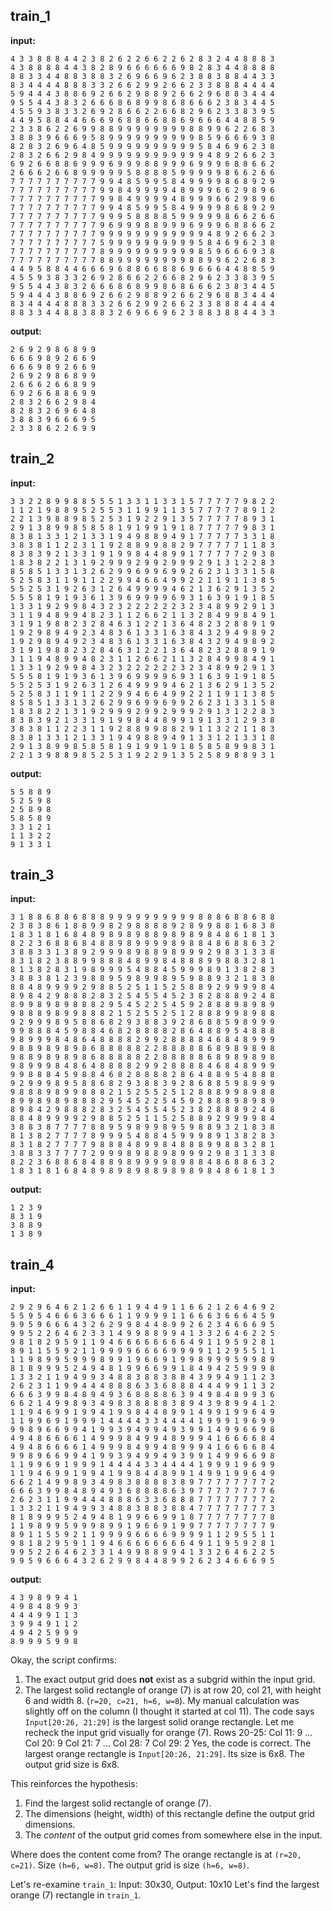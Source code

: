
## train_1

**input:**
```
4 3 3 8 8 8 4 4 2 3 8 2 6 2 2 6 6 2 2 6 2 8 3 2 4 4 8 8 8 3
4 3 8 8 8 8 4 4 3 8 2 8 9 6 6 6 6 6 6 9 8 2 8 3 4 4 8 8 8 8
8 8 3 3 4 4 8 8 3 8 8 3 2 6 9 6 6 9 6 2 3 8 8 3 8 8 4 4 3 3
8 3 4 4 4 4 8 8 8 3 3 2 6 6 2 9 9 2 6 6 2 3 3 8 8 8 4 4 4 4
5 9 4 4 4 3 8 8 6 9 2 6 6 2 9 8 8 9 2 6 6 2 9 6 8 8 3 4 4 4
9 5 5 4 4 3 8 3 2 6 6 6 8 6 8 9 9 8 6 8 6 6 6 2 3 8 3 4 4 5
4 5 5 9 3 8 3 3 2 6 9 2 8 6 6 2 2 6 6 8 2 9 6 2 3 3 8 3 9 5
4 4 9 5 8 8 4 4 6 6 6 9 6 8 8 6 6 8 8 6 9 6 6 6 4 4 8 8 5 9
2 3 3 8 6 2 2 6 9 9 8 8 9 9 9 9 9 9 9 9 8 8 9 9 6 2 2 6 8 3
3 8 8 3 9 6 6 6 9 5 8 9 9 9 9 9 9 9 9 9 9 8 5 9 6 6 6 9 3 8
8 2 8 3 2 6 9 6 4 8 5 9 9 9 9 9 9 9 9 9 9 5 8 4 6 9 6 2 3 8
2 8 3 2 6 6 2 9 8 4 9 9 9 9 9 9 9 9 9 9 9 9 4 8 9 2 6 6 2 3
6 9 2 6 6 8 8 6 9 9 9 6 9 9 9 8 8 9 9 9 6 9 9 9 6 8 8 6 6 2
2 6 6 6 2 6 6 8 9 9 9 9 9 5 8 8 8 8 5 9 9 9 9 9 8 6 6 2 6 6
7 7 7 7 7 7 7 7 7 7 9 9 4 8 5 9 9 5 8 4 9 9 9 9 8 6 8 9 2 9
7 7 7 7 7 7 7 7 7 7 9 9 8 4 9 9 9 9 4 8 9 9 9 6 6 2 9 8 9 6
7 7 7 7 7 7 7 7 7 7 9 9 8 4 9 9 9 9 4 8 9 9 9 6 6 2 9 8 9 6
7 7 7 7 7 7 7 7 7 7 9 9 4 8 5 9 9 5 8 4 9 9 9 9 8 6 8 9 2 9
7 7 7 7 7 7 7 7 7 7 9 9 9 5 8 8 8 8 5 9 9 9 9 9 8 6 6 2 6 6
7 7 7 7 7 7 7 7 7 7 9 6 9 9 9 8 8 9 9 9 6 9 9 9 6 8 8 6 6 2
7 7 7 7 7 7 7 7 7 7 9 9 9 9 9 9 9 9 9 9 9 9 4 8 9 2 6 6 2 3
7 7 7 7 7 7 7 7 7 7 5 9 9 9 9 9 9 9 9 9 9 5 8 4 6 9 6 2 3 8
7 7 7 7 7 7 7 7 7 7 8 9 9 9 9 9 9 9 9 9 9 8 5 9 6 6 6 9 3 8
7 7 7 7 7 7 7 7 7 7 8 8 9 9 9 9 9 9 9 9 8 8 9 9 6 2 2 6 8 3
4 4 9 5 8 8 4 4 6 6 6 9 6 8 8 6 6 8 8 6 9 6 6 6 4 4 8 8 5 9
4 5 5 9 3 8 3 3 2 6 9 2 8 6 6 2 2 6 6 8 2 9 6 2 3 3 8 3 9 5
9 5 5 4 4 3 8 3 2 6 6 6 8 6 8 9 9 8 6 8 6 6 6 2 3 8 3 4 4 5
5 9 4 4 4 3 8 8 6 9 2 6 6 2 9 8 8 9 2 6 6 2 9 6 8 8 3 4 4 4
8 3 4 4 4 4 8 8 8 3 3 2 6 6 2 9 9 2 6 6 2 3 3 8 8 8 4 4 4 4
8 8 3 3 4 4 8 8 3 8 8 3 2 6 9 6 6 9 6 2 3 8 8 3 8 8 4 4 3 3
```


**output:**
```
2 6 9 2 9 8 6 8 9 9
6 6 6 9 8 9 2 6 6 9
6 6 6 9 8 9 2 6 6 9
2 6 9 2 9 8 6 8 9 9
2 6 6 6 2 6 6 8 9 9
6 9 2 6 6 8 8 6 9 9
2 8 3 2 6 6 2 9 8 4
8 2 8 3 2 6 9 6 4 8
3 8 8 3 9 6 6 6 9 5
2 3 3 8 6 2 2 6 9 9
```


## train_2

**input:**
```
3 3 2 2 8 9 9 8 8 5 5 5 1 3 3 1 1 3 3 1 5 7 7 7 7 7 9 8 2 2
1 1 2 1 9 8 8 9 5 2 5 5 3 1 1 9 9 1 1 3 5 7 7 7 7 7 8 9 1 2
2 2 1 3 9 8 8 9 8 5 2 5 3 1 9 2 2 9 1 3 5 7 7 7 7 7 8 9 3 1
2 9 1 3 8 9 9 8 5 8 5 8 1 9 1 9 9 1 9 1 8 7 7 7 7 7 9 8 3 1
8 3 8 1 3 3 1 2 1 3 3 1 9 4 9 8 8 9 4 9 1 7 7 7 7 7 3 3 1 8
3 8 3 8 1 1 2 2 3 1 1 9 2 8 8 9 9 8 8 2 9 7 7 7 7 7 1 1 8 3
8 3 8 3 9 2 1 3 3 1 9 1 9 9 8 4 4 8 9 9 1 7 7 7 7 7 2 9 3 8
1 8 3 8 2 2 1 3 1 9 2 9 9 9 2 9 9 2 9 9 9 2 9 1 3 1 2 2 8 3
8 5 8 5 1 3 3 1 3 2 6 2 9 9 6 9 9 6 9 9 2 6 2 3 1 3 3 1 5 8
5 2 5 8 3 1 1 9 1 1 2 2 9 9 4 6 6 4 9 9 2 2 1 1 9 1 1 3 8 5
5 5 2 5 3 1 9 2 6 3 1 2 6 4 9 9 9 9 4 6 2 1 3 6 2 9 1 3 5 2
5 5 5 8 1 9 1 9 3 6 1 3 9 6 9 9 9 9 6 9 3 1 6 3 9 1 9 1 8 5
1 3 3 1 9 2 9 9 8 4 3 2 3 2 2 2 2 2 2 3 2 3 4 8 9 9 2 9 1 3
3 1 1 9 4 8 9 9 4 8 2 3 1 1 2 6 6 2 1 1 3 2 8 4 9 9 8 4 9 1
3 1 9 1 9 8 8 2 3 2 8 4 6 3 1 2 2 1 3 6 4 8 2 3 2 8 8 9 1 9
1 9 2 9 8 9 4 9 2 3 4 8 3 6 1 3 3 1 6 3 8 4 3 2 9 4 9 8 9 2
1 9 2 9 8 9 4 9 2 3 4 8 3 6 1 3 3 1 6 3 8 4 3 2 9 4 9 8 9 2
3 1 9 1 9 8 8 2 3 2 8 4 6 3 1 2 2 1 3 6 4 8 2 3 2 8 8 9 1 9
3 1 1 9 4 8 9 9 4 8 2 3 1 1 2 6 6 2 1 1 3 2 8 4 9 9 8 4 9 1
1 3 3 1 9 2 9 9 8 4 3 2 3 2 2 2 2 2 2 3 2 3 4 8 9 9 2 9 1 3
5 5 5 8 1 9 1 9 3 6 1 3 9 6 9 9 9 9 6 9 3 1 6 3 9 1 9 1 8 5
5 5 2 5 3 1 9 2 6 3 1 2 6 4 9 9 9 9 4 6 2 1 3 6 2 9 1 3 5 2
5 2 5 8 3 1 1 9 1 1 2 2 9 9 4 6 6 4 9 9 2 2 1 1 9 1 1 3 8 5
8 5 8 5 1 3 3 1 3 2 6 2 9 9 6 9 9 6 9 9 2 6 2 3 1 3 3 1 5 8
1 8 3 8 2 2 1 3 1 9 2 9 9 9 2 9 9 2 9 9 9 2 9 1 3 1 2 2 8 3
8 3 8 3 9 2 1 3 3 1 9 1 9 9 8 4 4 8 9 9 1 9 1 3 3 1 2 9 3 8
3 8 3 8 1 1 2 2 3 1 1 9 2 8 8 9 9 8 8 2 9 1 1 3 2 2 1 1 8 3
8 3 8 1 3 3 1 2 1 3 3 1 9 4 9 8 8 9 4 9 1 3 3 1 2 1 3 3 1 8
2 9 1 3 8 9 9 8 5 8 5 8 1 9 1 9 9 1 9 1 8 5 8 5 8 9 9 8 3 1
2 2 1 3 9 8 8 9 8 5 2 5 3 1 9 2 2 9 1 3 5 2 5 8 9 8 8 9 3 1
```


**output:**
```
5 5 8 8 9
5 2 5 9 8
2 5 8 9 8
5 8 5 8 9
3 3 1 2 1
1 1 3 2 2
9 1 3 3 1
```


## train_3

**input:**
```
3 1 8 8 6 8 8 6 8 8 8 9 9 9 9 9 9 9 9 9 9 8 8 8 6 8 8 6 8 8
2 3 8 3 8 6 1 8 8 9 9 8 2 9 8 8 8 8 9 2 8 9 9 8 8 1 6 8 3 8
1 8 3 1 8 1 6 8 4 8 9 8 9 8 9 8 8 9 8 9 8 9 8 4 8 6 1 8 1 3
8 2 2 3 6 8 8 6 8 4 8 8 9 8 9 9 9 9 8 9 8 8 4 8 6 8 8 6 3 2
3 8 8 3 3 1 3 8 9 2 9 9 9 8 9 8 8 9 8 9 9 9 2 9 8 3 1 3 3 8
8 3 1 8 2 3 8 8 9 9 8 8 8 4 8 9 9 8 4 8 8 8 9 9 8 8 3 2 8 1
8 1 3 8 2 8 3 1 9 8 9 9 9 5 4 8 8 4 5 9 9 9 8 9 1 3 8 2 8 3
3 8 8 3 8 1 2 3 9 8 8 9 5 9 8 9 9 8 9 5 9 8 8 9 3 2 1 8 3 8
8 8 4 8 9 9 9 9 2 9 8 8 5 2 5 1 1 5 2 5 8 8 9 2 9 9 9 9 8 4
8 9 8 4 2 9 8 8 8 2 8 3 2 5 4 5 5 4 5 2 3 8 2 8 8 8 9 2 4 8
8 9 9 8 9 8 9 8 8 8 2 9 5 4 5 2 2 5 4 5 9 2 8 8 8 9 8 9 8 9
9 8 8 8 9 8 9 9 8 8 8 2 1 5 2 5 5 2 5 1 2 8 8 8 9 9 8 9 8 8
9 2 9 9 9 8 9 5 8 8 6 8 2 9 3 8 8 3 9 2 8 6 8 8 5 9 8 9 9 9
9 9 8 8 8 4 5 9 8 8 4 6 8 2 8 8 8 8 2 8 6 4 8 8 9 5 4 8 8 8
9 8 9 9 9 8 4 8 6 4 8 8 8 8 2 9 9 2 8 8 8 8 4 6 8 4 8 9 9 9
9 8 8 9 8 9 8 9 8 6 8 8 8 8 8 2 2 8 8 8 8 8 6 8 9 8 9 8 9 8
9 8 8 9 8 9 8 9 8 6 8 8 8 8 8 2 2 8 8 8 8 8 6 8 9 8 9 8 9 8
9 8 9 9 9 8 4 8 6 4 8 8 8 8 2 9 9 2 8 8 8 8 4 6 8 4 8 9 9 9
9 9 8 8 8 4 5 9 8 8 4 6 8 2 8 8 8 8 2 8 6 4 8 8 9 5 4 8 8 8
9 2 9 9 9 8 9 5 8 8 6 8 2 9 3 8 8 3 9 2 8 6 8 8 5 9 8 9 9 9
9 8 8 8 9 8 9 9 8 8 8 2 1 5 2 5 5 2 5 1 2 8 8 8 9 9 8 9 8 8
8 9 9 8 9 8 9 8 8 8 2 9 5 4 5 2 2 5 4 5 9 2 8 8 8 9 8 9 8 9
8 9 8 4 2 9 8 8 8 2 8 3 2 5 4 5 5 4 5 2 3 8 2 8 8 8 9 2 4 8
8 8 4 8 9 9 9 9 2 9 8 8 5 2 5 1 1 5 2 5 8 8 9 2 9 9 9 9 8 4
3 8 8 3 8 7 7 7 7 8 8 9 5 9 8 9 9 8 9 5 9 8 8 9 3 2 1 8 3 8
8 1 3 8 2 7 7 7 7 8 9 9 9 5 4 8 8 4 5 9 9 9 8 9 1 3 8 2 8 3
8 3 1 8 2 7 7 7 7 9 8 8 8 4 8 9 9 8 4 8 8 8 9 9 8 8 3 2 8 1
3 8 8 3 3 7 7 7 7 2 9 9 9 8 9 8 8 9 8 9 9 9 2 9 8 3 1 3 3 8
8 2 2 3 6 8 8 6 8 4 8 8 9 8 9 9 9 9 8 9 8 8 4 8 6 8 8 6 3 2
1 8 3 1 8 1 6 8 4 8 9 8 9 8 9 8 8 9 8 9 8 9 8 4 8 6 1 8 1 3
```


**output:**
```
1 2 3 9
8 3 1 9
3 8 8 9
1 3 8 9
```


## train_4

**input:**
```
2 9 2 9 6 4 6 2 1 2 6 6 1 1 9 4 4 9 1 1 6 6 2 1 2 6 4 6 9 2
5 5 9 5 4 6 6 6 3 6 6 6 1 1 9 9 9 9 1 1 6 6 6 3 6 6 6 4 5 9
9 9 5 9 6 6 6 4 3 2 6 2 9 9 8 4 4 8 9 9 2 6 2 3 4 6 6 6 9 5
9 9 5 2 2 6 4 6 2 3 3 1 4 9 9 8 8 9 9 4 1 3 3 2 6 4 6 2 2 5
9 8 1 8 2 9 5 9 1 1 9 4 6 6 6 6 6 6 6 6 4 9 1 1 9 5 9 2 8 1
8 9 1 1 5 5 9 2 1 1 9 9 9 9 6 6 6 6 9 9 9 9 1 1 2 9 5 5 1 1
1 1 9 8 9 9 5 9 9 9 8 9 9 1 9 6 6 9 1 9 9 8 9 9 9 5 9 9 8 9
8 1 8 9 9 9 5 2 4 9 4 8 1 9 9 6 6 9 9 1 8 4 9 4 2 5 9 9 9 8
1 3 3 2 1 1 9 4 9 9 3 4 8 8 3 8 8 3 8 8 4 3 9 9 4 9 1 1 2 3
2 6 2 3 1 1 9 9 4 4 4 8 8 8 6 3 3 6 8 8 8 4 4 4 9 9 1 1 3 2
6 6 6 3 9 9 8 4 8 9 4 9 3 6 8 8 8 8 6 3 9 4 9 8 4 8 9 9 3 6
6 6 2 1 4 9 9 8 9 3 4 9 8 3 8 8 8 8 3 8 9 4 3 9 8 9 9 4 1 2
1 1 9 4 6 9 9 1 9 9 4 1 9 9 8 4 4 8 9 9 1 4 9 9 1 9 9 6 4 9
1 1 9 9 6 9 1 9 9 9 1 4 4 4 4 3 3 4 4 4 4 1 9 9 9 1 9 6 9 9
9 9 8 9 6 6 9 9 4 1 9 9 3 9 4 9 9 4 9 3 9 9 1 4 9 9 6 6 9 8
4 9 4 8 6 6 6 6 1 4 9 9 9 8 4 9 9 4 8 9 9 9 4 1 6 6 6 6 8 4
4 9 4 8 6 6 6 6 1 4 9 9 9 8 4 9 9 4 8 9 9 9 4 1 6 6 6 6 8 4
9 9 8 9 6 6 9 9 4 1 9 9 3 9 4 9 9 4 9 3 9 9 1 4 9 9 6 6 9 8
1 1 9 9 6 9 1 9 9 9 1 4 4 4 4 3 3 4 4 4 4 1 9 9 9 1 9 6 9 9
1 1 9 4 6 9 9 1 9 9 4 1 9 9 8 4 4 8 9 9 1 4 9 9 1 9 9 6 4 9
6 6 2 1 4 9 9 8 9 3 4 9 8 3 8 8 8 8 3 8 9 7 7 7 7 7 7 7 7 2
6 6 6 3 9 9 8 4 8 9 4 9 3 6 8 8 8 8 6 3 9 7 7 7 7 7 7 7 7 6
2 6 2 3 1 1 9 9 4 4 4 8 8 8 6 3 3 6 8 8 8 7 7 7 7 7 7 7 7 2
1 3 3 2 1 1 9 4 9 9 3 4 8 8 3 8 8 3 8 8 4 7 7 7 7 7 7 7 7 3
8 1 8 9 9 9 5 2 4 9 4 8 1 9 9 6 6 9 9 1 8 7 7 7 7 7 7 7 7 8
1 1 9 8 9 9 5 9 9 9 8 9 9 1 9 6 6 9 1 9 9 7 7 7 7 7 7 7 7 9
8 9 1 1 5 5 9 2 1 1 9 9 9 9 6 6 6 6 9 9 9 9 1 1 2 9 5 5 1 1
9 8 1 8 2 9 5 9 1 1 9 4 6 6 6 6 6 6 6 6 4 9 1 1 9 5 9 2 8 1
9 9 5 2 2 6 4 6 2 3 3 1 4 9 9 8 8 9 9 4 1 3 3 2 6 4 6 2 2 5
9 9 5 9 6 6 6 4 3 2 6 2 9 9 8 4 4 8 9 9 2 6 2 3 4 6 6 6 9 5
```


**output:**
```
4 3 9 8 9 9 4 1
4 9 8 4 8 9 9 3
4 4 4 9 9 1 1 3
3 9 9 4 9 1 1 2
4 9 4 2 5 9 9 9
8 9 9 9 5 9 9 8
```

Okay, the script confirms:
1.  The exact output grid does **not** exist as a subgrid within the input grid.
2.  The largest solid rectangle of orange (7) is at row 20, col 21, with height 6 and width 8. (`r=20, c=21, h=6, w=8`). My manual calculation was slightly off on the column (I thought it started at col 11). The code says `Input[20:26, 21:29]` is the largest solid orange rectangle. Let me recheck the input grid visually for orange (7).
    Rows 20-25:
    Col 11: 9 ... Col 20: 9
    Col 21: 7 ... Col 28: 7
    Col 29: 2
    Yes, the code is correct. The largest orange rectangle is `Input[20:26, 21:29]`. Its size is 6x8. The output grid size is 6x8.

This reinforces the hypothesis:
1.  Find the largest solid rectangle of orange (7).
2.  The dimensions (height, width) of this rectangle define the output grid dimensions.
3.  The *content* of the output grid comes from somewhere else in the input.

Where does the content come from?
The orange rectangle is at `(r=20, c=21)`. Size `(h=6, w=8)`.
The output grid is size `(h=6, w=8)`.

Let's re-examine `train_1`:
Input: 30x30, Output: 10x10
Let's find the largest orange (7) rectangle in `train_1`.

